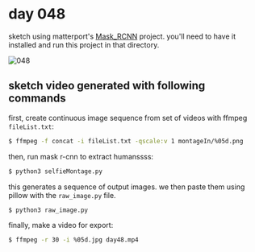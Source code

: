 # day 048

sketch using matterport's [Mask_RCNN](https://github.com/matterport/Mask_RCNN) project. you'll need to have it installed and run this project in that directory.

![048](https://github.com/burningion/daily-sketches/raw/master/048/images/00120.jpg)

## sketch video generated with following commands

first, create continuous image sequence from set of videos with ffmpeg `fileList.txt`:

```bash
$ ffmpeg -f concat -i fileList.txt -qscale:v 1 montageIn/%05d.png
```

then, run mask r-cnn to extract humanssss:

```bash
$ python3 selfieMontage.py
```

this generates a sequence of output images. we then paste them using pillow with the `raw_image.py` file.

```bash
$ python3 raw_image.py
```

finally, make a video for export:

```bash
$ ffmpeg -r 30 -i %05d.jpg day48.mp4
```
